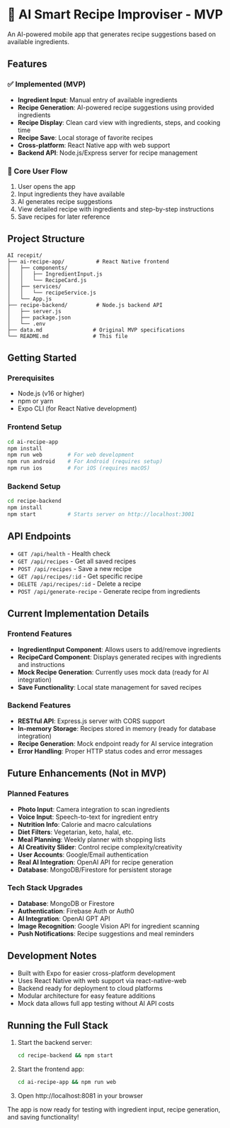 # 🥘 AI Smart Recipe Improviser - MVP

An AI-powered mobile app that generates recipe suggestions based on available ingredients.

## Features

### ✅ Implemented (MVP)
- **Ingredient Input**: Manual entry of available ingredients
- **Recipe Generation**: AI-powered recipe suggestions using provided ingredients
- **Recipe Display**: Clean card view with ingredients, steps, and cooking time
- **Recipe Save**: Local storage of favorite recipes
- **Cross-platform**: React Native app with web support
- **Backend API**: Node.js/Express server for recipe management

### 🔄 Core User Flow
1. User opens the app
2. Input ingredients they have available
3. AI generates recipe suggestions
4. View detailed recipe with ingredients and step-by-step instructions
5. Save recipes for later reference

## Project Structure

```
AI recepit/
├── ai-recipe-app/          # React Native frontend
│   ├── components/
│   │   ├── IngredientInput.js
│   │   └── RecipeCard.js
│   ├── services/
│   │   └── recipeService.js
│   └── App.js
├── recipe-backend/         # Node.js backend API
│   ├── server.js
│   ├── package.json
│   └── .env
├── data.md                # Original MVP specifications
└── README.md              # This file
```

## Getting Started

### Prerequisites
- Node.js (v16 or higher)
- npm or yarn
- Expo CLI (for React Native development)

### Frontend Setup
```bash
cd ai-recipe-app
npm install
npm run web        # For web development
npm run android    # For Android (requires setup)
npm run ios        # For iOS (requires macOS)
```

### Backend Setup
```bash
cd recipe-backend
npm install
npm start          # Starts server on http://localhost:3001
```

## API Endpoints

- `GET /api/health` - Health check
- `GET /api/recipes` - Get all saved recipes
- `POST /api/recipes` - Save a new recipe
- `GET /api/recipes/:id` - Get specific recipe
- `DELETE /api/recipes/:id` - Delete a recipe
- `POST /api/generate-recipe` - Generate recipe from ingredients

## Current Implementation Details

### Frontend Features
- **IngredientInput Component**: Allows users to add/remove ingredients
- **RecipeCard Component**: Displays generated recipes with ingredients and instructions
- **Mock Recipe Generation**: Currently uses mock data (ready for AI integration)
- **Save Functionality**: Local state management for saved recipes

### Backend Features
- **RESTful API**: Express.js server with CORS support
- **In-memory Storage**: Recipes stored in memory (ready for database integration)
- **Recipe Generation**: Mock endpoint ready for AI service integration
- **Error Handling**: Proper HTTP status codes and error messages

## Future Enhancements (Not in MVP)

### Planned Features
- **Photo Input**: Camera integration to scan ingredients
- **Voice Input**: Speech-to-text for ingredient entry
- **Nutrition Info**: Calorie and macro calculations
- **Diet Filters**: Vegetarian, keto, halal, etc.
- **Meal Planning**: Weekly planner with shopping lists
- **AI Creativity Slider**: Control recipe complexity/creativity
- **User Accounts**: Google/Email authentication
- **Real AI Integration**: OpenAI API for recipe generation
- **Database**: MongoDB/Firestore for persistent storage

### Tech Stack Upgrades
- **Database**: MongoDB or Firestore
- **Authentication**: Firebase Auth or Auth0
- **AI Integration**: OpenAI GPT API
- **Image Recognition**: Google Vision API for ingredient scanning
- **Push Notifications**: Recipe suggestions and meal reminders

## Development Notes

- Built with Expo for easier cross-platform development
- Uses React Native with web support via react-native-web
- Backend ready for deployment to cloud platforms
- Modular architecture for easy feature additions
- Mock data allows full app testing without AI API costs

## Running the Full Stack

1. Start the backend server:
   ```bash
   cd recipe-backend && npm start
   ```

2. Start the frontend app:
   ```bash
   cd ai-recipe-app && npm run web
   ```

3. Open http://localhost:8081 in your browser

The app is now ready for testing with ingredient input, recipe generation, and saving functionality!